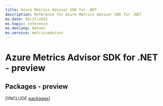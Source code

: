 ```yaml
---
title: Azure Metrics Advisor SDK for .NET
description: Reference for Azure Metrics Advisor SDK for .NET
ms.date: 05/27/2025
ms.topic: reference
ms.devlang: dotnet
ms.service: metricsadvisor
---
```

# Azure Metrics Advisor SDK for .NET - preview
## Packages - preview
[!INCLUDE [packages](metrics-advisor-index.md)]